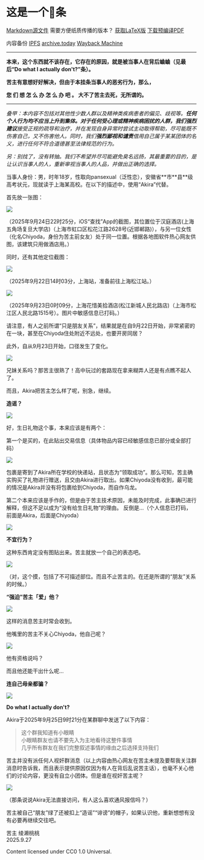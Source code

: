 # 这是一个🍉条

[Markdown源文件](./akira.md) 需要方便纸质传播的版本？ [获取LaTeX版](./akira.tex) [下载预编译PDF](./akira.pdf)

内容备份 [IPFS](https://gateway.pinata.cloud/ipfs/bafybeieqyqugho6cajx4t4y4xk3wx3ccju4zzlfft3fxv623bkuslkv654/) [archive.today](https://archive.md/JBYg3) [Wayback Machine](https://web.archive.org/web/20250926182531/https://akira.momokko.moe/)

---

**<p class="big-text">本来，这个东西就不该存在，它存在的原因，就是被当事人在背后蛐蛐（见最后“Do what I actually don't?”条）。</p>**
**<p class="big-text">苦主有意想好好解决，但由于本挂条当事人的恶劣行为，那么，</p>**
**<p class="big-text">您 们 想 怎 么 办 怎 么 办 吧 。 大不了苦主去死，无所谓的。</p>**

---

_叠甲：本内容不包括对其他性少数人群以及精神类疾病患者的偏见、歧视等。**任何个人行为均不应当上升到集体。**对于任何受心理或精神疾病困扰的人群，我们**强烈建议**接受正规的疏导和治疗，并在发现自身异常时尝试主动取得帮助，尽可能既不伤害自己，又不伤害他人。同时，我们**强烈鄙视和谴责**借用自己属于某某团体的名义，进行任何不符合道德甚至法律规范的行为。_

_另：别找了，没有转抽。我们不希望并尽可能避免臭名远扬，其最重要的目的，是让认识当事人的人，重新审视当事人的人品，并做出正确的选择。_

当事人身份：男，时年18岁，性取向pansexual（泛性恋），安徽省\*\*市\*\*县\*\*级高考状元，现就读于上海某高校。在以下的描述中，使用“Akira”代替。

首先放一张图：

![](./images/1.png)

（2025年9月24日22时25分，iOS“查找”App的截图，其位置位于汉庭酒店(上海五角场复旦大学店)（上海市虹口区松花江路2628号(近邯郸路)），与另一位女性（化名Chiyoda，身份为苦主前女友）处于同一位置。根据各地图软件热心网友供图，该建筑只用做酒店用。）

同时，还有其他定位截图：

![](./images/2.png)

（2025年9月22日14时03分，上海站，准备前往上海松江站。）

![](./images/3.png)

（2025年9月23日0时09分，上海花惜美拾酒店(松江新城人民北路店)（上海市松江区人民北路1515号）。图片中敏感信息已打码。）

请注意，有人之前所谓“只是朋友关系”，结果就是在自9月22日开始，非常紧密的在一块，甚至在Chiyoda住处附近不远处，也要开房同居？

此外，自从9月23日开始，口径发生了变化。

![](./images/4.png)

兄妹关系吗？那苦主很熟了！高中玩过的套路现在拿来糊弄人还是有点瞧不起人了。

而且，Akira把苦主怎么样了呢，别急，继续。

**造谣？**

![](./images/5.png)

好，生日礼物这个事，本来应该是有两个：

第一个是买的，在此贴出交易信息（具体物品内容已经敏感信息已部分或全部打码）

![](./images/6.png)

包裹是寄到了Akira所在学校的快递站，且状态为“领取成功”。那么可知，苦主确实购买了礼物进行赠送，且交由Akira进行取出。如果Chiyoda没有收到，最可能的情况是Akira并没有将包裹给到Chiyoda，而自作乌龙。

第二个本来应该是手作的，但是由于苦主技术原因，未能及时完成，此事确已进行解释，但这不足以成为“没有给生日礼物”的理由。
反倒是…（个人信息已打码，前面是Akira，后面是Chiyoda）

![](./images/7.png)

**不宜行为？**

这种东西肯定没有图贴出来。苦主就放一个自己的表态吧。

![](./images/8.png)

（对，这个摸，包括了不可描述部位。而且不止苦主的。在还是所谓的“朋友”关系的时候。）

**“强迫”苦主「爱」他？**

![](./images/9.png)

这样的消息苦主时常会收到。

他嘴里的苦主不关心Chiyoda，他自己呢？

![](./images/10.png)

他有资格说吗？

而且他还能干出什么呢…

**连自己母亲都骗？**

![](./images/11.png)

**Do what I actually don't?**

Akira于2025年9月25日9时21分在某群聊中发送了以下内容：

> 这个群我知道有小眼睛  
> 小眼睛群友也请不要先入为主地看待这整件事情  
> 几乎所有群友在我们完整叙述事情的缘由之后选择支持我们

苦主并没有派任何人视奸群消息（以上内容由热心网友在苦主未提及要帮我关注群消息时告诉我，而且表示提供原因仅因为有人在背后乱说苦主话），也毫不关心他们的讨论内容，更没有自立小团体。但是谁在视奸苦主呢？

![](./images/12.png)

（那条说说Akira无法直接访问，有人这么喜欢通风报信吗？）

苦主被自己“朋友”绿了还被扣上“造谣”“诽谤”的帽子，如果认识他，重新想想有没有必要再继续交往吧。

苦主 绫濑桃桃  
2025.9.27

Content licensed under CC0 1.0 Universal.
